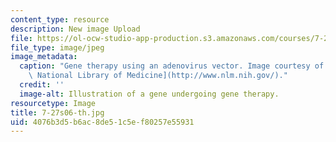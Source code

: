 ```yaml
---
content_type: resource
description: New image Upload
file: https://ol-ocw-studio-app-production.s3.amazonaws.com/courses/7-27-principles-of-human-disease-spring-2006/4076b3d5b6ac8de51c5ef80257e55931_7-27s06-th.jpg
file_type: image/jpeg
image_metadata:
  caption: "Gene therapy using an adenovirus vector. Image courtesy of the\_[U.S.\
    \ National Library of Medicine](http://www.nlm.nih.gov/)."
  credit: ''
  image-alt: Illustration of a gene undergoing gene therapy.
resourcetype: Image
title: 7-27s06-th.jpg
uid: 4076b3d5-b6ac-8de5-1c5e-f80257e55931
---
```

